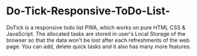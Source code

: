 # Do-Tick-Responsive-ToDo-List-
DoTick is a responsive todo list PWA, which works on pure HTML CSS &amp; JavaScript. The allocated tasks are stored in user's Local Storage of the browser so that the data won't be lost after each refreshments of the web page. You can add, delete quick tasks and it also has many more features.
